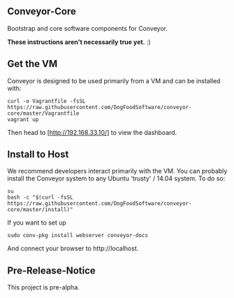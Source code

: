Conveyor-Core
-------------

Bootstrap and core software components for Conveyor.

**These instructions aren't necessarily true yet.** :)

## Get the VM

Conveyor is designed to be used primarily from a VM and can be installed with:

```
curl -o Vagrantfile -fsSL https://raw.githubusercontent.com/DogFoodSoftware/conveyor-core/master/Vagrantfile
vagrant up
```

Then head to [http://192.168.33.10/] to view the dashboard.

## Install to Host

We recommend developers interact primarily with the VM. You can probably install the Conveyor system to any Ubuntu 'trusty' / 14.04 system. To do so:

```
su
bash -c "$(curl -fsSL https://raw.githubusercontent.com/DogFoodSoftware/conveyor-core/master/install)"
```

If you want to set up 

```
sudo conv-pkg install webserver conveyor-docs
```

And connect your browser to http://localhost.

Pre-Release-Notice
------------------

This project is pre-alpha.

